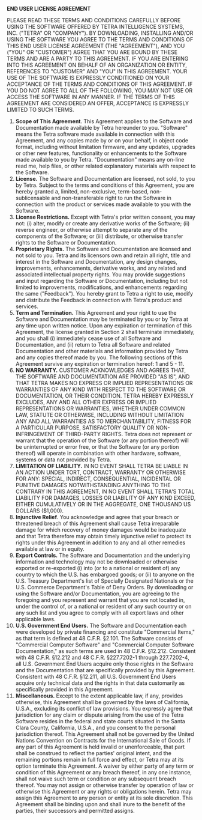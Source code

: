 **END USER LICENSE AGREEMENT**

PLEASE READ THESE TERMS AND CONDITIONS CAREFULLY BEFORE USING THE SOFTWARE OFFERED BY TETRA INTELLIGENCE SYSTEMS, INC. ("TETRA" OR "COMPANY"). BY DOWNLOADING, INSTALLING AND/OR USING THE SOFTWARE YOU AGREE TO THE TERMS AND CONDITIONS OF THIS END USER LICENSE AGREEMENT (THE "AGREEMENT"), AND YOU ("YOU" OR "CUSTOMER") AGREE THAT YOU ARE BOUND BY THESE TERMS AND ARE A PARTY TO THIS AGREEMENT. IF YOU ARE ENTERING INTO THIS AGREEMENT ON BEHALF OF AN ORGANIZATION OR ENTITY, REFERENCES TO "CUSTOMER" AND "YOU" IN THIS AGREEMENT. YOUR USE OF THE SOFTWARE IS EXPRESSLY CONDITIONED ON YOUR ACCEPTANCE OF THE TERMS AND CONDITIONS OF THIS AGREEMENT. IF YOU DO NOT AGREE TO ALL OF THE FOLLOWING, YOU MAY NOT USE OR ACCESS THE SOFTWARE IN ANY MANNER.  IF THE TERMS OF THIS AGREEMENT ARE CONSIDERED AN OFFER, ACCEPTANCE IS EXPRESSLY LIMITED TO SUCH TERMS.

1. **Scope of This Agreement**. This Agreement applies to the Software and Documentation made available by Tetra hereunder to you. "Software" means the Tetra software made available in connection with this Agreement, and any copies made by or on your behalf, in object code format, including without limitation firmware, and any updates, upgrades or other new features, functionality or enhancements to the Software made available to you by Tetra. "Documentation" means any on-line read me, help files, or other related explanatory materials with respect to the Software.
2. **License.** The Software and Documentation are licensed, not sold, to you by Tetra. Subject to the terms and conditions of this Agreement, you are hereby granted a, limited, non-exclusive, term-based, non-sublicensable and non-transferable right to run the Software in connection with the product or services made available to you with the Software.
3. **License Restrictions.** Except with Tetra's prior written consent, you may not: (i) alter, modify or create any derivative works of the Software; (ii) reverse engineer, or otherwise attempt to separate any of the components of the Software; or (iii) distribute, or otherwise transfer rights to the Software or Documentation.
4. **Proprietary Rights.** The Software and Documentation are licensed and not sold to you. Tetra and its licensors own and retain all right, title and interest in the Software and Documentation, any design changes, improvements, enhancements, derivative works, and any related and associated intellectual property rights. You may provide suggestions and input regarding the Software or Documentation, including but not limited to improvements, modifications, and enhancements regarding the same ("Feedback"). You hereby grant to Tetra a right to use, modify and distribute the Feedback in connection with Tetra's product and services.
5. **Term and Termination.** This Agreement and your right to use the Software and Documentation may be terminated by you or by Tetra at any time upon written notice. Upon any expiration or termination of this Agreement, the license granted in Section 2 shall terminate immediately, and you shall (i) immediately cease use of all Software and Documentation, and (ii) return to Tetra all Software and related Documentation and other materials and information provided by Tetra and any copies thereof made by you. The following sections of this Agreement survive any expiration or termination hereof: 1 and 5 - 11.
6. **NO WARRANTY.** CUSTOMER ACKNOWLEDGES AND AGREES THAT, THE SOFTWARE AND DOCUMENTATION ARE PROVIDED "AS IS", AND THAT TETRA MAKES NO EXPRESS OR IMPLIED REPRESENTATIONS OR WARRANTIES OF ANY KIND WITH RESPECT TO THE SOFTWARE OR DOCUMENTATION, OR THEIR CONDITION. TETRA HEREBY EXPRESSLY EXCLUDES, ANY AND ALL OTHER EXPRESS OR IMPLIED REPRESENTATIONS OR WARRANTIES, WHETHER UNDER COMMON LAW, STATUTE OR OTHERWISE, INCLUDING WITHOUT LIMITATION ANY AND ALL WARRANTIES AS TO MERCHANTABILITY, FITNESS FOR A PARTICULAR PURPOSE, SATISFACTORY QUALITY OR NON-INFRINGEMENT OF THIRD-PARTY RIGHTS. Tetra does not represent or warrant that the operation of the Software (or any portion thereof) will be uninterrupted or error free, or that the Software (or any portion thereof) will operate in combination with other hardware, software, systems or data not provided by Tetra.
7. **LIMITATION OF LIABILITY.** IN NO EVENT SHALL TETRA BE LIABLE IN AN ACTION UNDER TORT, CONTRACT, WARRANTY OR OTHERWISE FOR ANY: SPECIAL, INDIRECT, CONSEQUENTIAL, INCIDENTAL OR PUNITIVE DAMAGES NOTWITHSTANDING ANYTHING TO THE CONTRARY IN THIS AGREEMENT, IN NO EVENT SHALL TETRA'S TOTAL LIABILITY FOR DAMAGES, LOSSES OR LIABILITY OF ANY KIND EXCEED, EITHER CUMULATIVELY OR IN THE AGGREGATE, ONE THOUSAND US DOLLARS ($1,000).
8. **Injunctive Relief**. You acknowledge and agree that your breach or threatened breach of this Agreement shall cause Tetra irreparable damage for which recovery of money damages would be inadequate and that Tetra therefore may obtain timely injunctive relief to protect its rights under this Agreement in addition to any and all other remedies available at law or in equity.
9. **Export Controls.** The Software and Documentation and the underlying information and technology may not be downloaded or otherwise exported or re-exported (i) into (or to a national or resident of) any country to which the U.S. has embargoed goods; or (ii) to anyone on the U.S. Treasury Department's list of Specially Designated Nationals or the U.S. Commerce Department's Table of Deny Orders. By downloading or using the Software and/or Documentation, you are agreeing to the foregoing and you represent and warrant that you are not located in, under the control of, or a national or resident of any such country or on any such list and you agree to comply with all export laws and other applicable laws.
10. **U.S. Government End Users.** The Software and Documentation each were developed by private financing and constitute "Commercial Items," as that term is defined at 48 C.F.R. §2.101. The Software consists of "Commercial Computer Software" and "Commercial Computer Software Documentation," as such terms are used in 48 C.F.R. §12.212. Consistent with 48 C.F.R. §12.212 and 48 C.F.R. §227.7202-1 through 227.7202-4, all U.S. Government End Users acquire only those rights in the Software and the Documentation that are specifically provided by this Agreement. Consistent with 48 C.F.R. §12.211, all U.S. Government End Users acquire only technical data and the rights in that data customarily as specifically provided in this Agreement.
11. **Miscellaneous.** Except to the extent applicable law, if any, provides otherwise, this Agreement shall be governed by the laws of California, U.S.A., excluding its conflict of law provisions. You expressly agree that jurisdiction for any claim or dispute arising from the use of the Tetra Software resides in the federal and state courts situated in the Santa Clara County, California, U.S.A., and you consent to the personal jurisdiction thereof. This Agreement shall not be governed by the United Nations Convention on Contracts for the International Sale of Goods. If any part of this Agreement is held invalid or unenforceable, that part shall be construed to reflect the parties' original intent, and the remaining portions remain in full force and effect, or Tetra may at its option terminate this Agreement. A waiver by either party of any term or condition of this Agreement or any breach thereof, in any one instance, shall not waive such term or condition or any subsequent breach thereof. You may not assign or otherwise transfer by operation of law or otherwise this Agreement or any rights or obligations herein. Tetra may assign this Agreement to any person or entity at its sole discretion. This Agreement shall be binding upon and shall inure to the benefit of the parties, their successors and permitted assigns.
